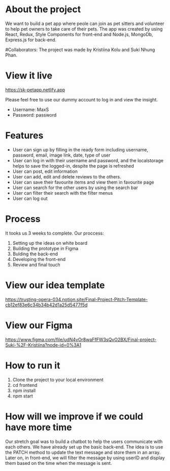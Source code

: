 # About the project
We want to build a pet app where peole can join as pet sitters and volunteer to help pet owners to take care of their pets. The app was created by using React, Redux, Style Components for front-end and Node.js, MongoDb, Express.js for back-end.

#Collaborators:
The project was made by Kristiina Kolu and Suki Nhung Phan.

# View it live
https://sk-petapp.netlify.app

Please feel free to use our dummy account to log in and view the insight. 
- Username: MaxS 
- Password: password

# Features
- User can sign up by filling in the ready form including username, password, email, image link, date, type of user
- User can log in with their username and password, and the localstorage helps to save the logged-in, despite the page is refreshed
- User can post, edit information
- User can add, edit and delete reviews to the others.
- User can save their favourite items and view them in favourite page
- User can search for the other users by using the search bar
- User can filter their search with the filter menus
- User can log out

# Process
It tooks us 3 weeks to complete. Our proccess:
 1. Setting up the ideas on white board
 2. Building the prototype in Figma
 3. Bulding the back-end
 4. Developing the front-end
 5. Review and final touch

# View our idea template
https://trusting-opera-034.notion.site/Final-Project-Pitch-Template-cb12ef83e6c34b34b42d1a25d5477f5d
 
# View our Figma 
https://www.figma.com/file/udN4vOr8waFfFW3sQvO2BX/Final-project-Suki-%2F-Kristiina?node-id=0%3A1

# How to run it
1. Clone the project to your local environment
2. cd frontend 
3. npm install
4. npm start 

# How will we improve if we could have more time
Our stretch goal was to build a chatbot to help the users communicate with each others. We have already set up the basic back-end. The idea is to use the PATCH method to update the text message and store them in an array. Later on, in front-end, we will filter the message by using userID and display them based on the time when the message is sent. 
 
 
